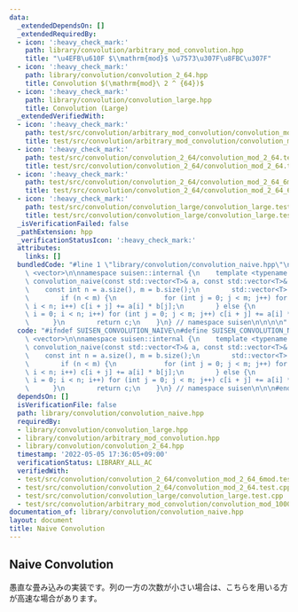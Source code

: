 ```yaml
---
data:
  _extendedDependsOn: []
  _extendedRequiredBy:
  - icon: ':heavy_check_mark:'
    path: library/convolution/arbitrary_mod_convolution.hpp
    title: "\u4EFB\u610F $\\mathrm{mod}$ \u7573\u307F\u8FBC\u307F"
  - icon: ':heavy_check_mark:'
    path: library/convolution/convolution_2_64.hpp
    title: Convolution $(\mathrm{mod}\ 2 ^ {64})$
  - icon: ':heavy_check_mark:'
    path: library/convolution/convolution_large.hpp
    title: Convolution (Large)
  _extendedVerifiedWith:
  - icon: ':heavy_check_mark:'
    path: test/src/convolution/arbitrary_mod_convolution/convolution_mod_1000000007.test.cpp
    title: test/src/convolution/arbitrary_mod_convolution/convolution_mod_1000000007.test.cpp
  - icon: ':heavy_check_mark:'
    path: test/src/convolution/convolution_2_64/convolution_mod_2_64.test.cpp
    title: test/src/convolution/convolution_2_64/convolution_mod_2_64.test.cpp
  - icon: ':heavy_check_mark:'
    path: test/src/convolution/convolution_2_64/convolution_mod_2_64_6mod.test.cpp
    title: test/src/convolution/convolution_2_64/convolution_mod_2_64_6mod.test.cpp
  - icon: ':heavy_check_mark:'
    path: test/src/convolution/convolution_large/convolution_large.test.cpp
    title: test/src/convolution/convolution_large/convolution_large.test.cpp
  _isVerificationFailed: false
  _pathExtension: hpp
  _verificationStatusIcon: ':heavy_check_mark:'
  attributes:
    links: []
  bundledCode: "#line 1 \"library/convolution/convolution_naive.hpp\"\n\n\n\n#include\
    \ <vector>\n\nnamespace suisen::internal {\n    template <typename T>\n    std::vector<T>\
    \ convolution_naive(const std::vector<T>& a, const std::vector<T>& b) {\n    \
    \    const int n = a.size(), m = b.size();\n        std::vector<T> c(n + m - 1);\n\
    \        if (n < m) {\n            for (int j = 0; j < m; j++) for (int i = 0;\
    \ i < n; i++) c[i + j] += a[i] * b[j];\n        } else {\n            for (int\
    \ i = 0; i < n; i++) for (int j = 0; j < m; j++) c[i + j] += a[i] * b[j];\n  \
    \      }\n        return c;\n    }\n} // namespace suisen\n\n\n\n"
  code: "#ifndef SUISEN_CONVOLUTION_NAIVE\n#define SUISEN_CONVOLUTION_NAIVE\n\n#include\
    \ <vector>\n\nnamespace suisen::internal {\n    template <typename T>\n    std::vector<T>\
    \ convolution_naive(const std::vector<T>& a, const std::vector<T>& b) {\n    \
    \    const int n = a.size(), m = b.size();\n        std::vector<T> c(n + m - 1);\n\
    \        if (n < m) {\n            for (int j = 0; j < m; j++) for (int i = 0;\
    \ i < n; i++) c[i + j] += a[i] * b[j];\n        } else {\n            for (int\
    \ i = 0; i < n; i++) for (int j = 0; j < m; j++) c[i + j] += a[i] * b[j];\n  \
    \      }\n        return c;\n    }\n} // namespace suisen\n\n\n#endif // SUISEN_CONVOLUTION_NAIVE\n"
  dependsOn: []
  isVerificationFile: false
  path: library/convolution/convolution_naive.hpp
  requiredBy:
  - library/convolution/convolution_large.hpp
  - library/convolution/arbitrary_mod_convolution.hpp
  - library/convolution/convolution_2_64.hpp
  timestamp: '2022-05-05 17:36:05+09:00'
  verificationStatus: LIBRARY_ALL_AC
  verifiedWith:
  - test/src/convolution/convolution_2_64/convolution_mod_2_64_6mod.test.cpp
  - test/src/convolution/convolution_2_64/convolution_mod_2_64.test.cpp
  - test/src/convolution/convolution_large/convolution_large.test.cpp
  - test/src/convolution/arbitrary_mod_convolution/convolution_mod_1000000007.test.cpp
documentation_of: library/convolution/convolution_naive.hpp
layout: document
title: Naive Convolution
---
```

## Naive Convolution

愚直な畳み込みの実装です。列の一方の次数が小さい場合は、こちらを用いる方が高速な場合があります。
